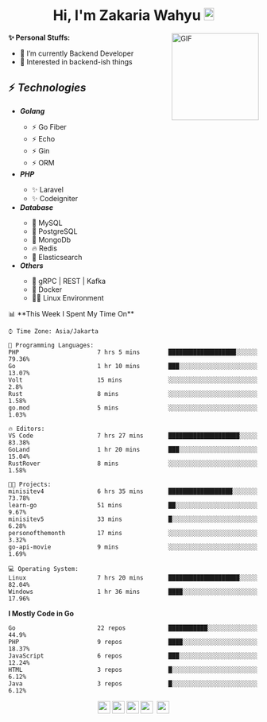 <h1 align="center">Hi, I'm Zakaria Wahyu <img src="https://github.com/TheDudeThatCode/TheDudeThatCode/blob/master/Assets/Hi.gif" width="20px" height="25px"></h1>

<img align="right" alt="GIF" height="175px" src="https://www.nayakapratama.co.id/wp-content/uploads/2019/07/Website-Maintenance.gif" />

**✨ Personal Stuffs:**
- 🔭 I’m currently Backend Developer
- 🌱 Interested in backend-ish things

<h2>⚡ <i>Technologies</i></h2>
<ul>
<li><strong><i>Golang</i></strong></li>
  <ul>
    <li>⚡ Go Fiber</li>
    <li>⚡ Echo</li>
    <li>⚡ Gin</li>
    <li>⚡ ORM</li>
  </ul>
<li><strong><i>PHP</i></strong></li>
  <ul>
    <li>✨ Laravel</li>
    <li>✨ Codeigniter</li>
  </ul>
<li><strong><i>Database</i></strong></li>
  <ul>
    <li>🐬 MySQL</li>
    <li>🐘 PostgreSQL</li>
    <li>🍃 MongoDb</li>
    <li>🔥 Redis</li>
    <li>🔎 Elasticsearch</li>
  </ul>
  <li><strong><i>Others</i></strong></li>
  <ul>
    <li>💫 gRPC | REST | Kafka</li>
    <li>🐳 Docker</li>
    <li>👨‍💻 Linux Environment</li>
  </ul>
</ul>
<!--START_SECTION:waka-->
📊 **This Week I Spent My Time On** 

```text
⌚︎ Time Zone: Asia/Jakarta

💬 Programming Languages: 
PHP                      7 hrs 5 mins        ███████████████████░░░░░░   79.36% 
Go                       1 hr 10 mins        ███░░░░░░░░░░░░░░░░░░░░░░   13.07% 
Volt                     15 mins             ░░░░░░░░░░░░░░░░░░░░░░░░░   2.8% 
Rust                     8 mins              ░░░░░░░░░░░░░░░░░░░░░░░░░   1.58% 
go.mod                   5 mins              ░░░░░░░░░░░░░░░░░░░░░░░░░   1.03%

🔥 Editors: 
VS Code                  7 hrs 27 mins       ████████████████████░░░░░   83.38% 
GoLand                   1 hr 20 mins        ███░░░░░░░░░░░░░░░░░░░░░░   15.04% 
RustRover                8 mins              ░░░░░░░░░░░░░░░░░░░░░░░░░   1.58%

🐱‍💻 Projects: 
minisitev4               6 hrs 35 mins       ██████████████████░░░░░░░   73.78% 
learn-go                 51 mins             ██░░░░░░░░░░░░░░░░░░░░░░░   9.67% 
minisitev5               33 mins             █░░░░░░░░░░░░░░░░░░░░░░░░   6.28% 
personofthemonth         17 mins             ░░░░░░░░░░░░░░░░░░░░░░░░░   3.32% 
go-api-movie             9 mins              ░░░░░░░░░░░░░░░░░░░░░░░░░   1.69%

💻 Operating System: 
Linux                    7 hrs 20 mins       ████████████████████░░░░░   82.04% 
Windows                  1 hr 36 mins        ████░░░░░░░░░░░░░░░░░░░░░   17.96%

```

**I Mostly Code in Go** 

```text
Go                       22 repos            ███████████░░░░░░░░░░░░░░   44.9% 
PHP                      9 repos             ████░░░░░░░░░░░░░░░░░░░░░   18.37% 
JavaScript               6 repos             ███░░░░░░░░░░░░░░░░░░░░░░   12.24% 
HTML                     3 repos             █░░░░░░░░░░░░░░░░░░░░░░░░   6.12% 
Java                     3 repos             █░░░░░░░░░░░░░░░░░░░░░░░░   6.12%

```



<!--END_SECTION:waka-->

<p align="center">
<a href="https://www.linkedin.com/in/zakariawahyu" target="_blank"><img src="https://img.shields.io/badge/linkedin-%230077B5.svg?&style=for-the-badge&logo=linkedin&logoColor=white" height=25></a>
<a href="https://medium.com/@zakariawahyu" target="_blank"><img src="https://img.shields.io/badge/Medium-12100E?style=for-the-badge&logo=medium&logoColor=white" height=25></a>
<a href="https://medium.com/@zakariawahyu" target="_blank"><img src="https://img.shields.io/badge/Portfolio-2300843e?style=for-the-badge&logo=About.me&logoColor=white" height=25></a>
<a href="https://www.twitter.com/_zakariawahyu" target="_blank"><img src="https://img.shields.io/badge/twitter-%231DA1F2.svg?&style=for-the-badge&logo=twitter&logoColor=white" height=25></a> 
<a href="https://www.instagram.com/_zakariawahyu" target="_blank"><img src="https://img.shields.io/badge/instagram-%23E4405F.svg?&style=for-the-badge&logo=instagram&logoColor=white" height=25></a>
